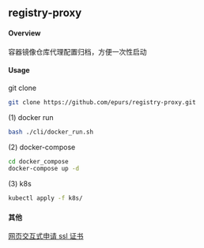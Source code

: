 ## registry-proxy

#### Overview
容器镜像仓库代理配置归档，方便一次性启动

#### Usage

git clone

```bash
git clone https://github.com/epurs/registry-proxy.git
```

(1) docker run

```bash
bash ./cli/docker_run.sh
```

(2) docker-compose

```bash
cd docker_compose
docker-compose up -d
```

(3) k8s

```bash
kubectl apply -f k8s/
```

#### 其他
[网页交互式申请 ssl 证书](https://epurs.com/i/acme.html)
